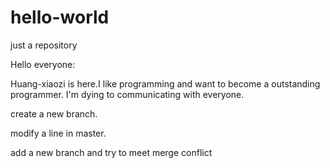 # hello-world
just a repository

Hello everyone:

Huang-xiaozi is here.I like programming and want to become a outstanding programmer.
I'm dying to communicating with everyone. 

create a  new branch.

modify a line in master.

add a new branch and try to meet merge conflict

